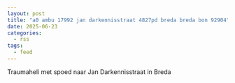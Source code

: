 ```yaml
---
layout: post
title: "a0 ambu 17992 jan darkennisstraat 4827pd breda breda bon 92904"
date: 2025-06-23
categories: 
  - rss
tags: 
  - feed
---
```


Traumaheli met spoed naar Jan Darkennisstraat in Breda
